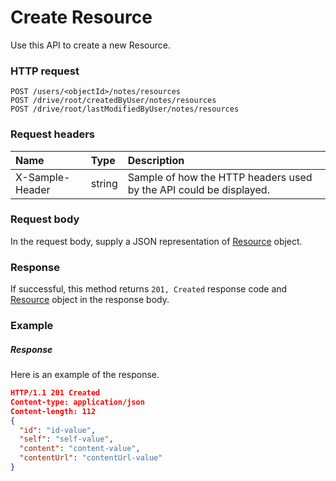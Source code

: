 # Create Resource

Use this API to create a new Resource.
### HTTP request
```http
POST /users/<objectId>/notes/resources
POST /drive/root/createdByUser/notes/resources
POST /drive/root/lastModifiedByUser/notes/resources

```
### Request headers
| Name       | Type | Description|
|:---------------|:--------|:----------|
| X-Sample-Header  | string  | Sample of how the HTTP headers used by the API could be displayed.|

### Request body
In the request body, supply a JSON representation of [Resource](../resources/resource.md) object.


### Response
If successful, this method returns `201, Created` response code and [Resource](../resources/resource.md) object in the response body.

### Example
##### Response
Here is an example of the response.
```json
HTTP/1.1 201 Created
Content-type: application/json
Content-length: 112
{
  "id": "id-value",
  "self": "self-value",
  "content": "content-value",
  "contentUrl": "contentUrl-value"
}
```

<!-- uuid: 056bbfee-9c7e-43e7-840c-fed78f75937b
2015-10-09 17:20:41 UTC -->